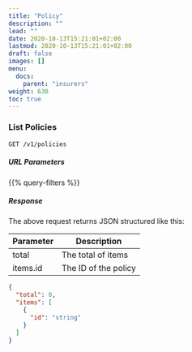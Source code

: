 ```yaml
---
title: "Policy"
description: ""
lead: ""
date: 2020-10-13T15:21:01+02:00
lastmod: 2020-10-13T15:21:01+02:00
draft: false
images: []
menu:
  docs:
    parent: "insurers"
weight: 630
toc: true
---
```


### List Policies

`GET /v1/policies`

##### URL Parameters

{{% query-filters %}}

##### Response

The above request returns JSON structured like this:

Parameter | Description
--------- | -----------
total | The total of items
items.id | The ID of the policy

```json
{
  "total": 0,
  "items": [
    {
      "id": "string"
    }
  ]
}
```
